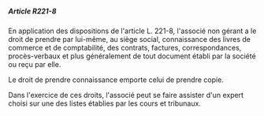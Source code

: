 ##### Article R221-8

En application des dispositions de l'article L. 221-8, l'associé non gérant a le droit de prendre par lui-même, au siège social, connaissance des livres de commerce et de comptabilité, des contrats, factures, correspondances, procès-verbaux et plus généralement de tout document établi par la société ou reçu par elle.

Le droit de prendre connaissance emporte celui de prendre copie.

Dans l'exercice de ces droits, l'associé peut se faire assister d'un expert choisi sur une des listes établies par les cours et tribunaux.

